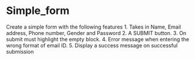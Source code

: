 # Simple_form
Create a simple form with the following features 1. Takes in Name, Email address, Phone number, Gender and Password 2. A SUBMIT button. 3. On submit must highlight the empty block. 4. Error message when entering the wrong format of email ID. 5. Display a success message on successful submission
